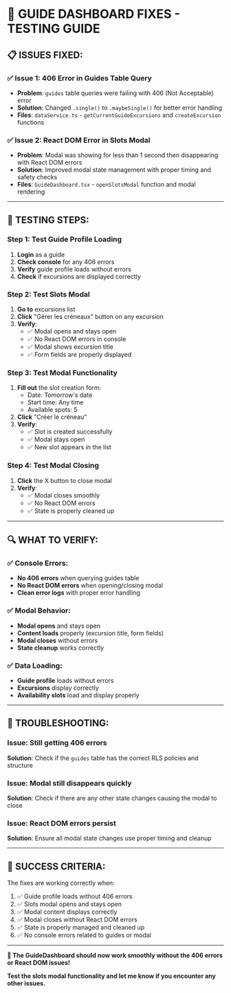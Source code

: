 # 🔧 GUIDE DASHBOARD FIXES - TESTING GUIDE

## **📋 ISSUES FIXED:**

### **✅ Issue 1: 406 Error in Guides Table Query**
- **Problem**: `guides` table queries were failing with 406 (Not Acceptable) error
- **Solution**: Changed `.single()` to `.maybeSingle()` for better error handling
- **Files**: `dataService.ts` - `getCurrentGuideExcursions` and `createExcursion` functions

### **✅ Issue 2: React DOM Error in Slots Modal**
- **Problem**: Modal was showing for less than 1 second then disappearing with React DOM errors
- **Solution**: Improved modal state management with proper timing and safety checks
- **Files**: `GuideDashboard.tsx` - `openSlotsModal` function and modal rendering

---

## **🚀 TESTING STEPS:**

### **Step 1: Test Guide Profile Loading**
1. **Login** as a guide
2. **Check console** for any 406 errors
3. **Verify** guide profile loads without errors
4. **Check** if excursions are displayed correctly

### **Step 2: Test Slots Modal**
1. **Go to** excursions list
2. **Click** "Gérer les créneaux" button on any excursion
3. **Verify**:
   - ✅ Modal opens and stays open
   - ✅ No React DOM errors in console
   - ✅ Modal shows excursion title
   - ✅ Form fields are properly displayed

### **Step 3: Test Modal Functionality**
1. **Fill out** the slot creation form:
   - Date: Tomorrow's date
   - Start time: Any time
   - Available spots: 5
2. **Click** "Créer le créneau"
3. **Verify**:
   - ✅ Slot is created successfully
   - ✅ Modal stays open
   - ✅ New slot appears in the list

### **Step 4: Test Modal Closing**
1. **Click** the X button to close modal
2. **Verify**:
   - ✅ Modal closes smoothly
   - ✅ No React DOM errors
   - ✅ State is properly cleaned up

---

## **🔍 WHAT TO VERIFY:**

### **✅ Console Errors:**
- **No 406 errors** when querying guides table
- **No React DOM errors** when opening/closing modal
- **Clean error logs** with proper error handling

### **✅ Modal Behavior:**
- **Modal opens** and stays open
- **Content loads** properly (excursion title, form fields)
- **Modal closes** without errors
- **State cleanup** works correctly

### **✅ Data Loading:**
- **Guide profile** loads without errors
- **Excursions** display correctly
- **Availability slots** load and display properly

---

## **🚨 TROUBLESHOOTING:**

### **Issue: Still getting 406 errors**
**Solution**: Check if the `guides` table has the correct RLS policies and structure

### **Issue: Modal still disappears quickly**
**Solution**: Check if there are any other state changes causing the modal to close

### **Issue: React DOM errors persist**
**Solution**: Ensure all modal state changes use proper timing and cleanup

---

## **🎯 SUCCESS CRITERIA:**

The fixes are working correctly when:

1. ✅ Guide profile loads without 406 errors
2. ✅ Slots modal opens and stays open
3. ✅ Modal content displays correctly
4. ✅ Modal closes without React DOM errors
5. ✅ State is properly managed and cleaned up
6. ✅ No console errors related to guides or modal

---

**🎉 The GuideDashboard should now work smoothly without the 406 errors or React DOM issues!**

**Test the slots modal functionality and let me know if you encounter any other issues.**

